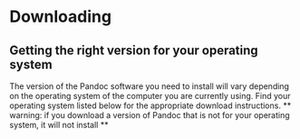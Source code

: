 # Downloading

## Getting the right version for your operating system

The version of the Pandoc software you need to install will vary depending on the operating system of the computer you are currently using. Find your operating system listed below for the appropriate download instructions. 
** warning: if you download a version of Pandoc that is not for your operating system, it will not install **
